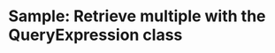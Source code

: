 # Sample: Retrieve multiple with the QueryExpression class

<!-- Re-title? This is really about retrieving  related records -->